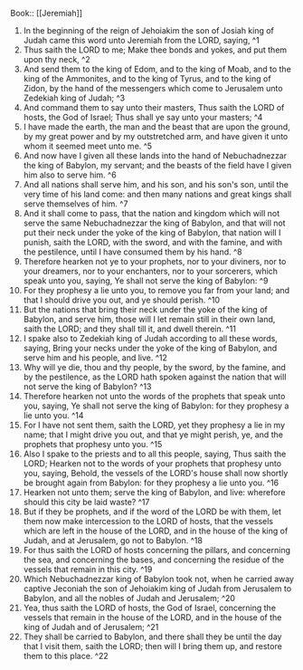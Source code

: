  Book:: [[Jeremiah]]
 1. In the beginning of the reign of Jehoiakim the son of Josiah king of Judah came this word unto Jeremiah from the LORD, saying, ^1
 2. Thus saith the LORD to me; Make thee bonds and yokes, and put them upon thy neck, ^2
 3. And send them to the king of Edom, and to the king of Moab, and to the king of the Ammonites, and to the king of Tyrus, and to the king of Zidon, by the hand of the messengers which come to Jerusalem unto Zedekiah king of Judah; ^3
 4. And command them to say unto their masters, Thus saith the LORD of hosts, the God of Israel; Thus shall ye say unto your masters; ^4
 5. I have made the earth, the man and the beast that are upon the ground, by my great power and by my outstretched arm, and have given it unto whom it seemed meet unto me. ^5
 6. And now have I given all these lands into the hand of Nebuchadnezzar the king of Babylon, my servant; and the beasts of the field have I given him also to serve him. ^6
 7. And all nations shall serve him, and his son, and his son's son, until the very time of his land come: and then many nations and great kings shall serve themselves of him. ^7
 8. And it shall come to pass, that the nation and kingdom which will not serve the same Nebuchadnezzar the king of Babylon, and that will not put their neck under the yoke of the king of Babylon, that nation will I punish, saith the LORD, with the sword, and with the famine, and with the pestilence, until I have consumed them by his hand. ^8
 9. Therefore hearken not ye to your prophets, nor to your diviners, nor to your dreamers, nor to your enchanters, nor to your sorcerers, which speak unto you, saying, Ye shall not serve the king of Babylon: ^9
 10. For they prophesy a lie unto you, to remove you far from your land; and that I should drive you out, and ye should perish. ^10
 11. But the nations that bring their neck under the yoke of the king of Babylon, and serve him, those will I let remain still in their own land, saith the LORD; and they shall till it, and dwell therein. ^11
 12. I spake also to Zedekiah king of Judah according to all these words, saying, Bring your necks under the yoke of the king of Babylon, and serve him and his people, and live. ^12
 13. Why will ye die, thou and thy people, by the sword, by the famine, and by the pestilence, as the LORD hath spoken against the nation that will not serve the king of Babylon? ^13
 14. Therefore hearken not unto the words of the prophets that speak unto you, saying, Ye shall not serve the king of Babylon: for they prophesy a lie unto you. ^14
 15. For I have not sent them, saith the LORD, yet they prophesy a lie in my name; that I might drive you out, and that ye might perish, ye, and the prophets that prophesy unto you. ^15
 16. Also I spake to the priests and to all this people, saying, Thus saith the LORD; Hearken not to the words of your prophets that prophesy unto you, saying, Behold, the vessels of the LORD's house shall now shortly be brought again from Babylon: for they prophesy a lie unto you. ^16
 17. Hearken not unto them; serve the king of Babylon, and live: wherefore should this city be laid waste? ^17
 18. But if they be prophets, and if the word of the LORD be with them, let them now make intercession to the LORD of hosts, that the vessels which are left in the house of the LORD, and in the house of the king of Judah, and at Jerusalem, go not to Babylon. ^18
 19. For thus saith the LORD of hosts concerning the pillars, and concerning the sea, and concerning the bases, and concerning the residue of the vessels that remain in this city. ^19
 20. Which Nebuchadnezzar king of Babylon took not, when he carried away captive Jeconiah the son of Jehoiakim king of Judah from Jerusalem to Babylon, and all the nobles of Judah and Jerusalem; ^20
 21. Yea, thus saith the LORD of hosts, the God of Israel, concerning the vessels that remain in the house of the LORD, and in the house of the king of Judah and of Jerusalem; ^21
 22. They shall be carried to Babylon, and there shall they be until the day that I visit them, saith the LORD; then will I bring them up, and restore them to this place. ^22
